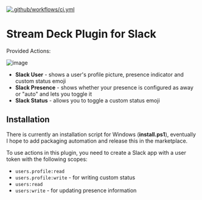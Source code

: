 [![.github/workflows/ci.yml](https://github.com/paultyng/streamdeck-slack/actions/workflows/ci.yml/badge.svg?event=push)](https://github.com/paultyng/streamdeck-slack/actions/workflows/ci.yml)

# Stream Deck Plugin for Slack

Provided Actions:

![image](https://user-images.githubusercontent.com/422474/199592000-9e7b7cf2-a1b8-4faa-95db-afffa679fa85.png)

- **Slack User** - shows a user's profile picture, presence indicator and custom status emoji
- **Slack Presence** - shows whether your presence is configured as away or "auto" and lets you toggle it
- **Slack Status** - allows you to toggle a custom status emoji

## Installation

There is currently an installation script for Windows (**install.ps1**), eventually I hope to add packaging automation and release this in the marketplace.

To use actions in this plugin, you need to create a Slack app with a user token with the following scopes:

- `users.profile:read`
- `users.profile:write` - for writing custom status
- `users:read`
- `users:write` - for updating presence information

